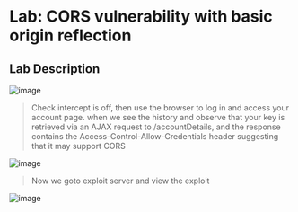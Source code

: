 # Lab: CORS vulnerability with basic origin reflection #

## Lab Description ##

![image](https://github.com/anandurdas11/Web_Securityy/assets/83402050/f050cc19-9894-44fa-992f-53e19c423193)

> Check intercept is off, then use the browser to log in and access your account page.
  when we see the history and observe that your key is retrieved via an AJAX request to /accountDetails, and the
 response contains the Access-Control-Allow-Credentials header suggesting that it may support CORS

![image](https://github.com/anandurdas11/Web_Securityy/assets/83402050/ca080f37-7b7e-4b22-a03a-64e9083537d6)

> Now we goto exploit server and view the exploit

![image](https://github.com/anandurdas11/Web_Securityy/assets/83402050/15a58d67-870d-4ff0-ad28-c925d5c2be14)
